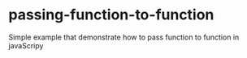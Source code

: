 # passing-function-to-function
Simple example that demonstrate how to pass function to function in javaScripy
